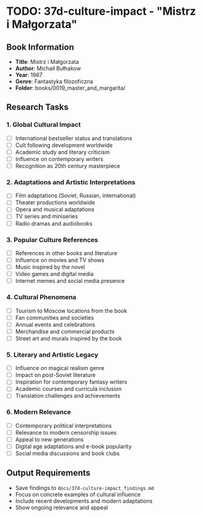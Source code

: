 # TODO: 37d-culture-impact - "Mistrz i Małgorzata"

## Book Information
- **Title**: Mistrz i Małgorzata
- **Author**: Michaił Bułhakow
- **Year**: 1967
- **Genre**: Fantastyka filozoficzna
- **Folder**: books/0019_master_and_margarita/

## Research Tasks

### 1. Global Cultural Impact
- [ ] International bestseller status and translations
- [ ] Cult following development worldwide
- [ ] Academic study and literary criticism
- [ ] Influence on contemporary writers
- [ ] Recognition as 20th century masterpiece

### 2. Adaptations and Artistic Interpretations
- [ ] Film adaptations (Soviet, Russian, international)
- [ ] Theater productions worldwide
- [ ] Opera and musical adaptations
- [ ] TV series and miniseries
- [ ] Radio dramas and audiobooks

### 3. Popular Culture References
- [ ] References in other books and literature
- [ ] Influence on movies and TV shows
- [ ] Music inspired by the novel
- [ ] Video games and digital media
- [ ] Internet memes and social media presence

### 4. Cultural Phenomena
- [ ] Tourism to Moscow locations from the book
- [ ] Fan communities and societies
- [ ] Annual events and celebrations
- [ ] Merchandise and commercial products
- [ ] Street art and murals inspired by the book

### 5. Literary and Artistic Legacy
- [ ] Influence on magical realism genre
- [ ] Impact on post-Soviet literature
- [ ] Inspiration for contemporary fantasy writers
- [ ] Academic courses and curricula inclusion
- [ ] Translation challenges and achievements

### 6. Modern Relevance
- [ ] Contemporary political interpretations
- [ ] Relevance to modern censorship issues
- [ ] Appeal to new generations
- [ ] Digital age adaptations and e-book popularity
- [ ] Social media discussions and book clubs

## Output Requirements
- Save findings to `docs/37d-culture-impact_findings.md`
- Focus on concrete examples of cultural influence
- Include recent developments and modern adaptations
- Show ongoing relevance and appeal